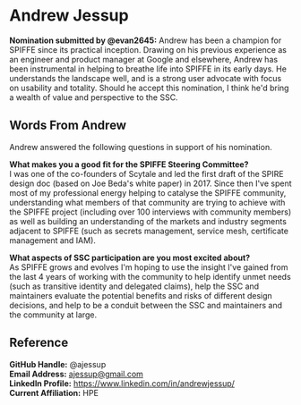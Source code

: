 # Andrew Jessup
**Nomination submitted by @evan2645:** Andrew has been a champion for SPIFFE since its practical inception. Drawing on his previous experience as an engineer and product manager at Google and elsewhere, Andrew has been instrumental in helping to breathe life into SPIFFE in its early days. He understands the landscape well, and is a strong user advocate with focus on usability and totality. Should he accept this nomination, I think he'd bring a wealth of value and perspective to the SSC.

## Words From Andrew
Andrew answered the following questions in support of his nomination.

**What makes you a good fit for the SPIFFE Steering Committee?**  
I was one of the co-founders of Scytale and led the first draft of the SPIRE design doc (based on Joe Beda's white paper) in 2017. Since then I've spent most of my professional energy helping to catalyse the SPIFFE community, understanding what members of that community are trying to achieve with the SPIFFE project (including over 100 interviews with community members) as well as building an understanding of the markets and industry segments adjacent to SPIFFE (such as secrets management, service mesh, certificate management and IAM).

**What aspects of SSC participation are you most excited about?**  
As SPIFFE grows and evolves I'm hoping to use the insight I've gained from the last 4 years of working with the community to help identify unmet needs (such as transitive identity and delegated claims), help the SSC and maintainers evaluate the potential benefits and risks of different design decisions, and help to be a conduit between the SSC and maintainers and the community at large.

## Reference
**GitHub Handle:** @ajessup  
**Email Address:** ajessup@gmail.com  
**LinkedIn Profile:** https://www.linkedin.com/in/andrewjessup/  
**Current Affiliation:** HPE  
